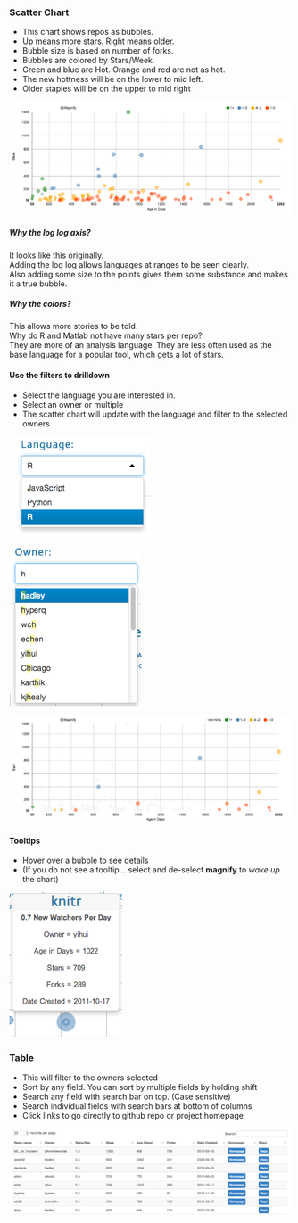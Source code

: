
### Scatter Chart
- This chart shows repos as bubbles.   
- Up means more stars. Right means older.  
- Bubble size is based on number of forks.       
- Bubbles are colored by Stars/Week.   
- Green and blue are Hot. Orange and red are not as hot.
- The new hottness will be on the lower to mid left. 
- Older staples will be on the upper to mid right

![](figures/scatter.png)

##### Why the log log axis?
It looks like this originally.  
Adding the log log allows languages at ranges to be seen clearly.  
Also adding some size to the points gives them some substance and makes it a true bubble.  

##### Why the colors?
This allows more stories to be told.   
Why do R and Matlab not have many stars per repo?  
They are more of an analysis language. They are less often used as the base language for a popular tool, which gets a lot of stars.   

#### Use the filters to drilldown
- Select the language you are interested in.
- Select an owner or multiple
- The scatter chart will update with the language and filter to the selected owners

![](figures/filter_lang.png)


![](figures/filter_owner.png)


![](figures/scatter_filtered.png)

#### Tooltips
- Hover over a bubble to see details 
- (If you do not see a tooltip... select and de-select **magnify** to *wake up* the chart)  

![](figures/tooltip.png)


### Table
- This will filter to the owners selected  
- Sort by any field. You can sort by multiple fields by holding shift  
- Search any field with search bar on top. (Case sensitive) 
- Search individual fields with search bars at bottom of columns  
- Click links to go directly to github repo or project homepage

![](figures/table.png)  

